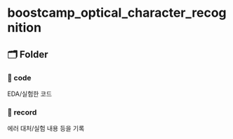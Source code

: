 # boostcamp_optical_character_recognition

## 🗂️ Folder 
### 📂 code
EDA/실험한 코드  
### 📂 record
에러 대처/실험 내용 등을 기록   
